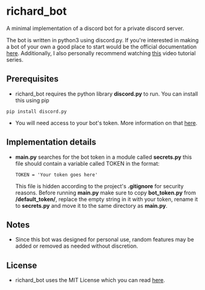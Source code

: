# richard_bot
A minimal implementation of a discord bot for a private discord server.

The bot is written in python3 using discord.py. If you're interested in making a
bot of your own a good place to start would be the official documentation [here](https://discordpy.readthedocs.io).
Additionally, I also personally recommend watching [this](https://www.youtube.com/playlist?list=PLW3GfRiBCHOhfVoiDZpSz8SM_HybXRPzZ) video tutorial series.

## Prerequisites
- richard_bot requires the python library **discord.py** to run. You can install this using pip
```
pip install discord.py
```
- You will need access to your bot's token. More information on that [here](https://discord.com/developers/docs/intro).

## Implementation details
- **main.py** searches for the bot token in a module called **secrets.py**
  this file should contain a variable called TOKEN in the format:
  ```
  TOKEN = 'Your token goes here'
  ```
  This file is hidden according to the project's **.gitignore** for security
  reasons. Before running **main.py** make sure to copy **bot_token.py**
  from **/default_token/**, replace the empty string in it with your token,
  rename it to **secrets.py** and move it to the same directory as **main.py**.

## Notes
- Since this bot was designed for personal use, random features may be added
  or removed as needed without discretion.

## License
- richard_bot uses the MIT License which you can read [here](LICENSE).
